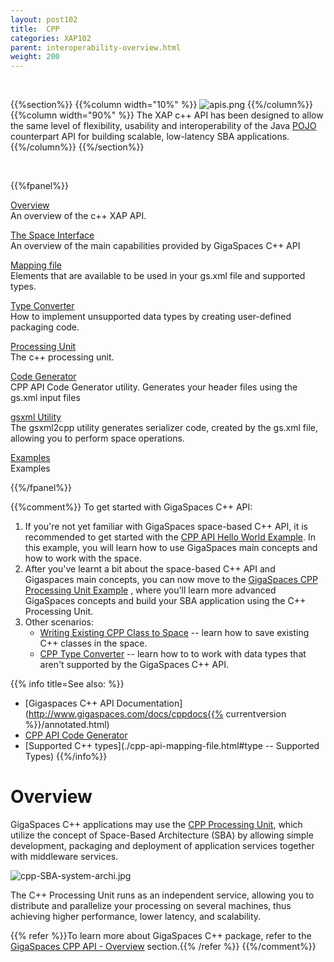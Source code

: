 ```yaml
---
layout: post102
title:  CPP
categories: XAP102
parent: interoperability-overview.html
weight: 200
---
```


<br>

{{%section%}}
{{%column width="10%" %}}
![apis.png](/attachment_files/subject/cpp.png)
{{%/column%}}
{{%column width="90%" %}}
The XAP c++ API has been designed to allow the same level of flexibility, usability and interoperability of the Java [POJO](./pojo-support.html) counterpart API for building scalable, low-latency SBA applications.
{{%/column%}}
{{%/section%}}

<br>


{{%fpanel%}}

[Overview](./cpp-overview.html)<br>
An overview of the c++ XAP API.

[The Space Interface](./cpp-space-interface.html)<br>
An overview of the main capabilities provided by GigaSpaces C++ API

[Mapping file](./cpp-api-mapping-file.html)<br>
Elements that are available to be used in your gs.xml file and supported types.

[Type Converter](./cpp-type-converter.html)<br>
How to implement unsupported data types by creating user-defined packaging code.

[Processing Unit](./cpp-processing-unit.html)<br>
The c++ processing unit.

[Code Generator](./cpp-api-code-generator.html)<br>
CPP API Code Generator utility. Generates your header files using the gs.xml input files

[gsxml Utility](./cpp-gsxml-utility.html)<br>
The gsxml2cpp utility generates serializer code, created by the gs.xml file, allowing you to perform space operations.

[Examples](./cpp-api-examples.html)<br>
Examples

{{%/fpanel%}}



{{%comment%}}
To get started with GigaSpaces C++ API:

1. If you're not yet familiar with GigaSpaces space-based C++ API, it is recommended to get started with the [CPP API Hello World Example](./cpp-api-hello-world-example.html). In this example, you will learn how to use GigaSpaces main concepts and how to work with the space.
1. After you've learnt a bit about the space-based C++ API and Gigaspaces main concepts, you can now move to the [GigaSpaces CPP Processing Unit Example](./gigaspaces-cpp-processing-unit-example.html) , where you'll learn more advanced GigaSpaces concepts and build your SBA application using the C++ Processing Unit.
1. Other scenarios:
    - [Writing Existing CPP Class to Space](./writing-existing-cpp-class-to-space.html) -- learn how to save existing C++ classes in the space.
    - [CPP Type Converter](./cpp-type-converter.html) -- learn how to to work with data types that aren't supported by the GigaSpaces C++ API.

{{% info title=See also: %}}

- [Gigaspaces C++ API Documentation](http://www.gigaspaces.com/docs/cppdocs{{% currentversion %}}/annotated.html)
- [CPP API Code Generator](./cpp-api-code-generator.html)
- [Supported C++ types](./cpp-api-mapping-file.html#type -- Supported Types)
{{%/info%}}


# Overview

GigaSpaces C++ applications may use the [CPP Processing Unit](./cpp-processing-unit.html), which utilize the concept of Space-Based Architecture (SBA) by allowing simple development, packaging and deployment of application services together with middleware services.

![cpp-SBA-system-archi.jpg](/attachment_files/cpp-SBA-system-archi.jpg)

The C++ Processing Unit runs as an independent service, allowing you to distribute and parallelize your processing on several machines, thus achieving higher performance, lower latency, and scalability.

{{% refer %}}To learn more about GigaSpaces C++ package, refer to the [GigaSpaces CPP API - Overview](./gigaspaces-cpp-api---overview.html) section.{{% /refer %}}
{{%/comment%}}
